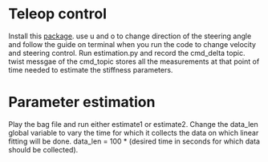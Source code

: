 # Teleop control
Install this [package](http://wiki.ros.org/teleop_twist_keyboard).
use u and o to change direction of the steering angle and follow the guide on terminal when you run the code to change velocity and steering control.
Run estimation.py and record the cmd_delta topic.
twist messgae of the cmd_topic stores all the measurements at that point of time needed to estimate the stiffness parameters.

# Parameter estimation
Play the bag file and run either estimate1 or estimate2. Change the data_len global variable to vary the time for which it collects the data on which linear fitting will be done. data_len = 100 * (desired time in seconds for which data should be collected).

